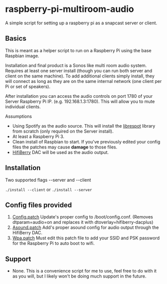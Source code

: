 # raspberry-pi-multiroom-audio
A simple script for setting up a raspberry pi as a snapcast server or client.

## Basics
This is meant as a helper script to run on a Raspberry Pi using the base Raspbian image.

Installation and final product is a Sonos like multi room audio system. Requires at least one server install (though you can run both server and client on the same machine).
To add additional clients simply install, they will connect as long as they are on the same internal network (one client per Pi or set of speakers).

After installation you can access the audio controls on port 1780 of your Server Raspberry Pi IP. (e.g. 192.168.1.3:1780). This will allow you to mute individual clients.

Assumptions
- Using Spotify as the audio source. This will install the [librespot](https://github.com/librespot-org/librespot) library from scratch (only required on the Server install).
- At least a Raspberry Pi 3.
- Clean install of Raspbian to start. If you've previously edited your config files the patches may cause **damage** to those files.
- [HifiBerry](https://www.hifiberry.com/) DAC will be used as the audio output.

## Installation
Two supported flags --server and --client

`./install --client` or `./install --server`

## Config files provided
1. [Config.patch](patches/config.patch) Update's proper config to /boot/config.conf. (Removes dtparam=audio=on and replaces it with dtoverlay=hifiberry-dacplus)
1. [Asound.patch](patches/asound.patch) Add's proper asound config for audio output through the HifiBerry DAC.
1. [Wpa.patch](patches/wpa.patch) Must edit this patch file to add your SSID and PSK password for the Raspberry Pi to auto boot to wifi.

## Support

- None. This is a convenience script for me to use, feel free to do with it as you will, but I likely won't be doing much support in the future.
